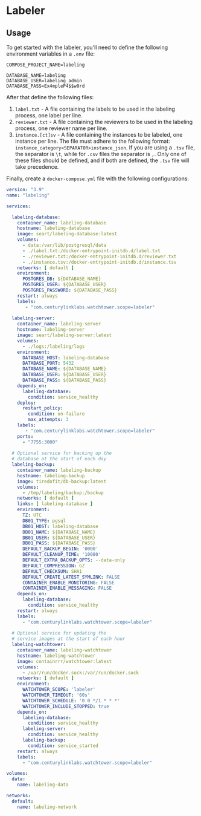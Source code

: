 # Labeler

## Usage

To get started with the labeler, you'll need to define the following environment variables in a `.env` file:

```dotenv
COMPOSE_PROJECT_NAME=labeling

DATABASE_NAME=labeling
DATABASE_USER=labeling_admin
DATABASE_PASS=Ex4mpleP4$$w0rd
```

After that define the following files:

1. `label.txt` - A file containing the labels to be used in the labeling process, one label per line.
2. `reviewer.txt` - A file containing the reviewers to be used in the labeling process, one reviewer name per line.
3. `instance.[ct]sv` - A file containing the instances to be labeled, one instance per line.
   The file must adhere to the following format: `instance_category<SEPARATOR>instance_json`.
   If you are using a `.tsv` file, the separator is `\t`, while for `.csv` files the separator is `,`.
   Only one of these files should be defined, and if both are defined, the `.tsv` file will take precedence.

Finally, create a `docker-compose.yml` file with the following configurations:

```yaml
version: "3.9"
name: "labeling"

services:

  labeling-database:
    container_name: labeling-database
    hostname: labeling-database
    image: seart/labeling-database:latest
    volumes:
      - data:/var/lib/postgresql/data
      - ./label.txt:/docker-entrypoint-initdb.d/label.txt
      - ./reviewer.txt:/docker-entrypoint-initdb.d/reviewer.txt
      - ./instance.tsv:/docker-entrypoint-initdb.d/instance.tsv
    networks: [ default ]
    environment:
      POSTGRES_DB: ${DATABASE_NAME}
      POSTGRES_USER: ${DATABASE_USER}
      POSTGRES_PASSWORD: ${DATABASE_PASS}
    restart: always
    labels:
       - "com.centurylinklabs.watchtower.scope=labeler"
    
  labeling-server:
    container_name: labeling-server
    hostname: labeling-server
    image: seart/labeling-server:latest
    volumes:
      - ./logs:/labeling/logs
    environment:
      DATABASE_HOST: labeling-database
      DATABASE_PORT: 5432
      DATABASE_NAME: ${DATABASE_NAME}
      DATABASE_USER: ${DATABASE_USER}
      DATABASE_PASS: ${DATABASE_PASS}
    depends_on:
      labeling-database:
        condition: service_healthy
    deploy:
      restart_policy:
        condition: on-failure
        max_attempts: 3
    labels:
       - "com.centurylinklabs.watchtower.scope=labeler"
    ports:
      - "7755:3000"
        
  # Optional service for backing up the
  # database at the start of each day
  labeling-backup:
    container_name: labeling-backup
    hostname: labeling-backup
    image: tiredofit/db-backup:latest
    volumes:
      - /tmp/labeling/backup:/backup
    networks: [ default ]
    links: [ labeling-database ]
    environment:
      TZ: UTC
      DB01_TYPE: pgsql
      DB01_HOST: labeling-database
      DB01_NAME: ${DATABASE_NAME}
      DB01_USER: ${DATABASE_USER}
      DB01_PASS: ${DATABASE_PASS}
      DEFAULT_BACKUP_BEGIN: '0000'
      DEFAULT_CLEANUP_TIME: '10080'
      DEFAULT_EXTRA_BACKUP_OPTS: --data-only
      DEFAULT_COMPRESSION: GZ
      DEFAULT_CHECKSUM: SHA1
      DEFAULT_CREATE_LATEST_SYMLINK: FALSE
      CONTAINER_ENABLE_MONITORING: FALSE
      CONTAINER_ENABLE_MESSAGING: FALSE
    depends_on:
      labeling-database:
        condition: service_healthy
    restart: always
    labels:
      - "com.centurylinklabs.watchtower.scope=labeler"
    
  # Optional service for updating the
  # service images at the start of each hour
  labeling-watchtower:
    container_name: labeling-watchtower
    hostname: labeling-watchtower
    image: containrrr/watchtower:latest
    volumes:
      - /var/run/docker.sock:/var/run/docker.sock
    networks: [ default ]
    environment:
      WATCHTOWER_SCOPE: 'labeler'
      WATCHTOWER_TIMEOUT: '60s'
      WATCHTOWER_SCHEDULE: '0 0 */1 * * *'
      WATCHTOWER_INCLUDE_STOPPED: true
    depends_on:
      labeling-database:
        condition: service_healthy
      labeling-server:
        condition: service_healthy
      labeling-backup:
        condition: service_started
    restart: always
    labels:
      - "com.centurylinklabs.watchtower.scope=labeler"

volumes:
  data:
    name: labeling-data

networks:
  default:
    name: labeling-network
```
